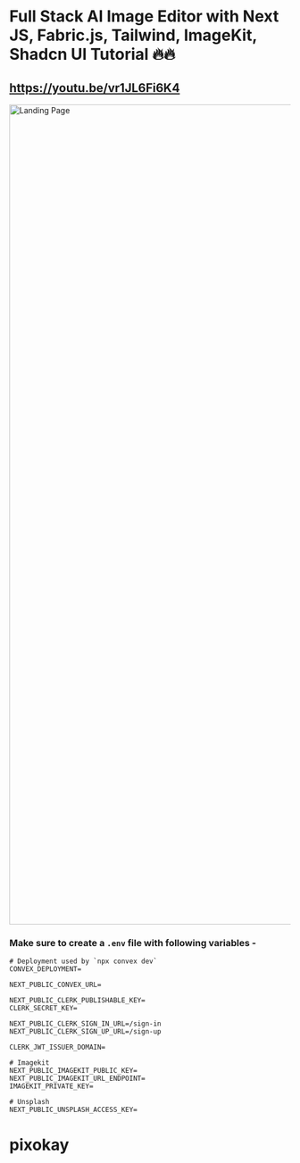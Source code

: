 # Full Stack AI Image Editor with Next JS, Fabric.js, Tailwind, ImageKit, Shadcn UI Tutorial 🔥🔥
## https://youtu.be/vr1JL6Fi6K4
<img width="1470" alt="Landing Page" src="https://github.com/user-attachments/assets/749d1111-d638-4b3d-addb-f5f6a5fc691f" />

### Make sure to create a `.env` file with following variables -

```
# Deployment used by `npx convex dev`
CONVEX_DEPLOYMENT=

NEXT_PUBLIC_CONVEX_URL=

NEXT_PUBLIC_CLERK_PUBLISHABLE_KEY=
CLERK_SECRET_KEY=

NEXT_PUBLIC_CLERK_SIGN_IN_URL=/sign-in
NEXT_PUBLIC_CLERK_SIGN_UP_URL=/sign-up

CLERK_JWT_ISSUER_DOMAIN=

# Imagekit
NEXT_PUBLIC_IMAGEKIT_PUBLIC_KEY=
NEXT_PUBLIC_IMAGEKIT_URL_ENDPOINT=
IMAGEKIT_PRIVATE_KEY=

# Unsplash
NEXT_PUBLIC_UNSPLASH_ACCESS_KEY=
```
# pixokay
